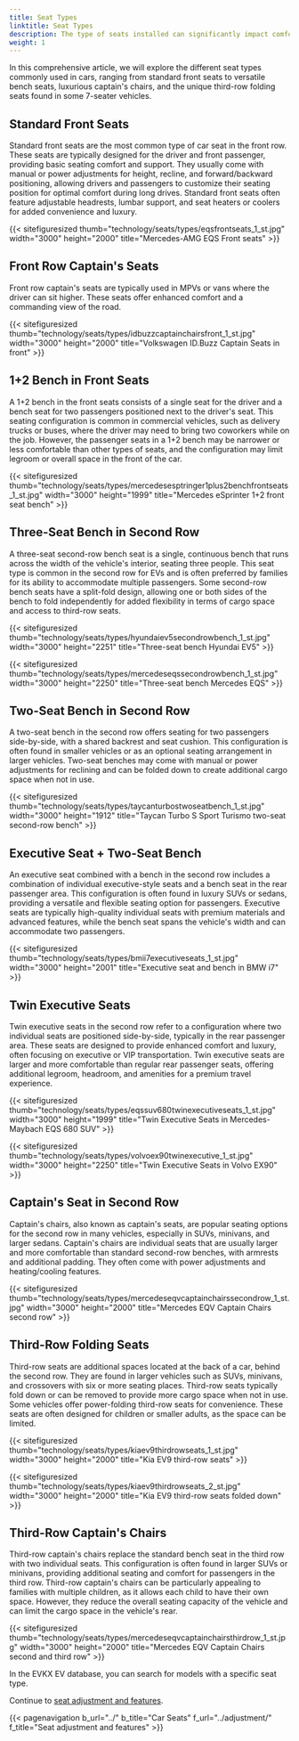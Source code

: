 ```yaml
---
title: Seat Types
linktitle: Seat Types
description: The type of seats installed can significantly impact comfort, functionality, and style. With advancements in technology and design, automotive seating has come a long way, from basic benches to sophisticated and specialized options catering to drivers' and passengers' diverse needs and preferences.
weight: 1
---
```

<!-- markdownlint-disable MD033 -->
In this comprehensive article, we will explore the different seat types commonly used in cars, ranging from standard front seats to versatile bench seats, luxurious captain's chairs, and the unique third-row folding seats found in some 7-seater vehicles.

## Standard Front Seats

Standard front seats are the most common type of car seat in the front row. These seats are typically designed for the driver and front passenger, providing basic seating comfort and support. They usually come with manual or power adjustments for height, recline, and forward/backward positioning, allowing drivers and passengers to customize their seating position for optimal comfort during long drives. Standard front seats often feature adjustable headrests, lumbar support, and seat heaters or coolers for added convenience and luxury.

{{< sitefiguresized thumb="technology/seats/types/eqsfrontseats_1_st.jpg" width="3000" height="2000" title="Mercedes-AMG EQS Front seats" >}}

## Front Row Captain's Seats

Front row captain's seats are typically used in MPVs or vans where the driver can sit higher. These seats offer enhanced comfort and a commanding view of the road.

{{< sitefiguresized thumb="technology/seats/types/idbuzzcaptainchairsfront_1_st.jpg" width="3000" height="2000" title="Volkswagen ID.Buzz Captain Seats in front" >}}

## 1+2 Bench in Front Seats

A 1+2 bench in the front seats consists of a single seat for the driver and a bench seat for two passengers positioned next to the driver's seat. This seating configuration is common in commercial vehicles, such as delivery trucks or buses, where the driver may need to bring two coworkers while on the job. However, the passenger seats in a 1+2 bench may be narrower or less comfortable than other types of seats, and the configuration may limit legroom or overall space in the front of the car.

{{< sitefiguresized thumb="technology/seats/types/mercedesesptringer1plus2benchfrontseats_1_st.jpg" width="3000" height="1999" title="Mercedes eSprinter 1+2 front seat bench" >}}

## Three-Seat Bench in Second Row

A three-seat second-row bench seat is a single, continuous bench that runs across the width of the vehicle's interior, seating three people. This seat type is common in the second row for EVs and is often preferred by families for its ability to accommodate multiple passengers. Some second-row bench seats have a split-fold design, allowing one or both sides of the bench to fold independently for added flexibility in terms of cargo space and access to third-row seats.

{{< sitefiguresized thumb="technology/seats/types/hyundaiev5secondrowbench_1_st.jpg" width="3000" height="2251" title="Three-seat bench Hyundai EV5" >}}

{{< sitefiguresized thumb="technology/seats/types/mercedeseqssecondrowbench_1_st.jpg" width="3000" height="2250" title="Three-seat bench Mercedes EQS" >}}

## Two-Seat Bench in Second Row

A two-seat bench in the second row offers seating for two passengers side-by-side, with a shared backrest and seat cushion. This configuration is often found in smaller vehicles or as an optional seating arrangement in larger vehicles. Two-seat benches may come with manual or power adjustments for reclining and can be folded down to create additional cargo space when not in use.

{{< sitefiguresized thumb="technology/seats/types/taycanturbostwoseatbench_1_st.jpg" width="3000" height="1912" title="Taycan Turbo S Sport Turismo two-seat second-row bench" >}}

## Executive Seat + Two-Seat Bench

An executive seat combined with a bench in the second row includes a combination of individual executive-style seats and a bench seat in the rear passenger area. This configuration is often found in luxury SUVs or sedans, providing a versatile and flexible seating option for passengers. Executive seats are typically high-quality individual seats with premium materials and advanced features, while the bench seat spans the vehicle's width and can accommodate two passengers.

{{< sitefiguresized thumb="technology/seats/types/bmii7executiveseats_1_st.jpg" width="3000" height="2001" title="Executive seat and bench in BMW i7" >}}

## Twin Executive Seats

Twin executive seats in the second row refer to a configuration where two individual seats are positioned side-by-side, typically in the rear passenger area. These seats are designed to provide enhanced comfort and luxury, often focusing on executive or VIP transportation. Twin executive seats are larger and more comfortable than regular rear passenger seats, offering additional legroom, headroom, and amenities for a premium travel experience.

{{< sitefiguresized thumb="technology/seats/types/eqssuv680twinexecutiveseats_1_st.jpg" width="3000" height="1999" title="Twin Executive Seats in Mercedes-Maybach EQS 680 SUV" >}}

{{< sitefiguresized thumb="technology/seats/types/volvoex90twinexecutive_1_st.jpg" width="3000" height="2250" title="Twin Executive Seats in Volvo EX90" >}}

## Captain's Seat in Second Row

Captain's chairs, also known as captain's seats, are popular seating options for the second row in many vehicles, especially in SUVs, minivans, and larger sedans. Captain's chairs are individual seats that are usually larger and more comfortable than standard second-row benches, with armrests and additional padding. They often come with power adjustments and heating/cooling features.

{{< sitefiguresized thumb="technology/seats/types/mercedeseqvcaptainchairssecondrow_1_st.jpg" width="3000" height="2000" title="Mercedes EQV Captain Chairs second row" >}}

## Third-Row Folding Seats

Third-row seats are additional spaces located at the back of a car, behind the second row. They are found in larger vehicles such as SUVs, minivans, and crossovers with six or more seating places. Third-row seats typically fold down or can be removed to provide more cargo space when not in use. Some vehicles offer power-folding third-row seats for convenience. These seats are often designed for children or smaller adults, as the space can be limited.

{{< sitefiguresized thumb="technology/seats/types/kiaev9thirdrowseats_1_st.jpg" width="3000" height="2000" title="Kia EV9 third-row seats" >}}

{{< sitefiguresized thumb="technology/seats/types/kiaev9thirdrowseats_2_st.jpg" width="3000" height="2000" title="Kia EV9 third-row seats folded down" >}}

## Third-Row Captain's Chairs

Third-row captain's chairs replace the standard bench seat in the third row with two individual seats. This configuration is often found in larger SUVs or minivans, providing additional seating and comfort for passengers in the third row. Third-row captain's chairs can be particularly appealing to families with multiple children, as it allows each child to have their own space. However, they reduce the overall seating capacity of the vehicle and can limit the cargo space in the vehicle's rear.

{{< sitefiguresized thumb="technology/seats/types/mercedeseqvcaptainchairsthirdrow_1_st.jpg" width="3000" height="2000" title="Mercedes EQV Captain Chairs second and third row" >}}

In the EVKX EV database, you can search for models with a specific seat type.

Continue to [seat adjustment and features](../adjustment/).

{{< pagenavigation b_url="../" b_title="Car Seats" f_url="../adjustment/" f_title="Seat adjustment and features" >}}